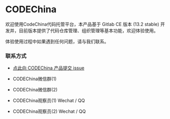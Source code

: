 # CODEChina

欢迎使用CodeChina代码托管平台，本产品基于 Gitlab CE 版本 (13.2 stable) 开发并，目前版本提供了代码仓库管理、组织管理等基本功能，欢迎体验使用。



体验使用过程中如果遇到任何问题，请与我们联系。


### 联系方式

- [点此向 CODEChina 产品提交 issue](https://codechina.csdn.net/codechina/beta/~/issues)

- CODEChina微信群(1)

- CODEChina微信群(2)

- CODEChina观察员(1)  Wechat / QQ

- CODEChina观察员(2)  Wechat / QQ